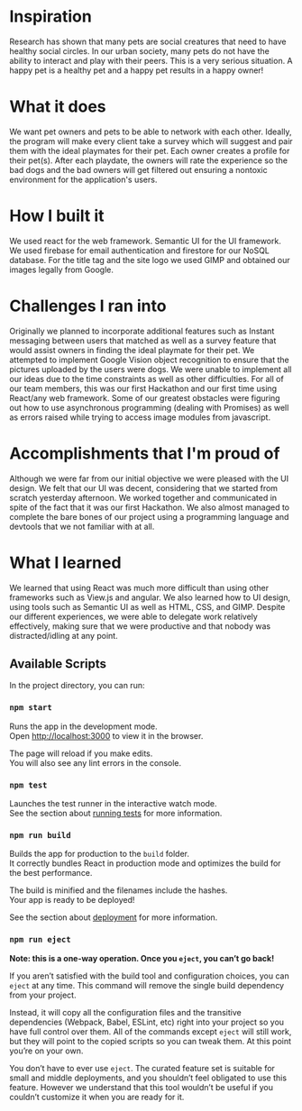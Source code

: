 # Inspiration
Research has shown that many pets are social creatures that need to have healthy social circles. In our urban society, many pets do not have the ability to interact and play with their peers. This is a very serious situation. A happy pet is a healthy pet and a happy pet results in a happy owner!

# What it does
We want pet owners and pets to be able to network with each other. Ideally, the program will make every client take a survey which will suggest and pair them with the ideal playmates for their pet. Each owner creates a profile for their pet(s). After each playdate, the owners will rate the experience so the bad dogs and the bad owners will get filtered out ensuring a nontoxic environment for the application's users.

# How I built it
We used react for the web framework. Semantic UI for the UI framework. We used firebase for email authentication and firestore for our NoSQL database. For the title tag and the site logo we used GIMP and obtained our images legally from Google.

# Challenges I ran into
Originally we planned to incorporate additional features such as Instant messaging between users that matched as well as a survey feature that would assist owners in finding the ideal playmate for their pet. We attempted to implement Google Vision object recognition to ensure that the pictures uploaded by the users were dogs. We were unable to implement all our ideas due to the time constraints as well as other difficulties. For all of our team members, this was our first Hackathon and our first time using React/any web framework. Some of our greatest obstacles were figuring out how to use asynchronous programming (dealing with Promises) as well as errors raised while trying to access image modules from javascript.

# Accomplishments that I'm proud of
Although we were far from our initial objective we were pleased with the UI design. We felt that our UI was decent, considering that we started from scratch yesterday afternoon. We worked together and communicated in spite of the fact that it was our first Hackathon. We also almost managed to complete the bare bones of our project using a programming language and devtools that we not familiar with at all.

# What I learned
We learned that using React was much more difficult than using other frameworks such as View.js and angular. We also learned how to UI design, using tools such as Semantic UI as well as HTML, CSS, and GIMP. Despite our different experiences, we were able to delegate work relatively effectively, making sure that we were productive and that nobody was distracted/idling at any point.

## Available Scripts

In the project directory, you can run:

### `npm start`

Runs the app in the development mode.<br>
Open [http://localhost:3000](http://localhost:3000) to view it in the browser.

The page will reload if you make edits.<br>
You will also see any lint errors in the console.

### `npm test`

Launches the test runner in the interactive watch mode.<br>
See the section about [running tests](https://facebook.github.io/create-react-app/docs/running-tests) for more information.

### `npm run build`

Builds the app for production to the `build` folder.<br>
It correctly bundles React in production mode and optimizes the build for the best performance.

The build is minified and the filenames include the hashes.<br>
Your app is ready to be deployed!

See the section about [deployment](https://facebook.github.io/create-react-app/docs/deployment) for more information.

### `npm run eject`

**Note: this is a one-way operation. Once you `eject`, you can’t go back!**

If you aren’t satisfied with the build tool and configuration choices, you can `eject` at any time. This command will remove the single build dependency from your project.

Instead, it will copy all the configuration files and the transitive dependencies (Webpack, Babel, ESLint, etc) right into your project so you have full control over them. All of the commands except `eject` will still work, but they will point to the copied scripts so you can tweak them. At this point you’re on your own.

You don’t have to ever use `eject`. The curated feature set is suitable for small and middle deployments, and you shouldn’t feel obligated to use this feature. However we understand that this tool wouldn’t be useful if you couldn’t customize it when you are ready for it.
